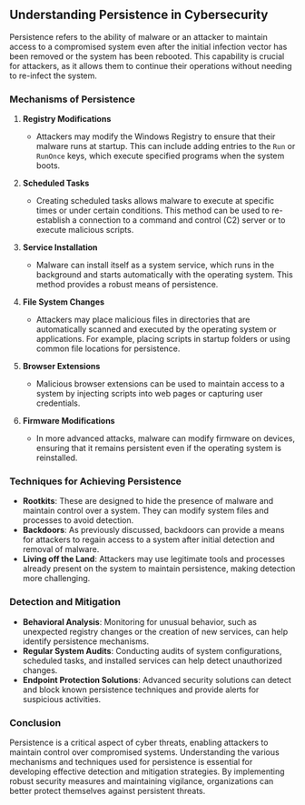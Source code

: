 ## Understanding Persistence in Cybersecurity

Persistence refers to the ability of malware or an attacker to maintain access to a compromised system even after the initial infection vector has been removed or the system has been rebooted. This capability is crucial for attackers, as it allows them to continue their operations without needing to re-infect the system.

### Mechanisms of Persistence

1. **Registry Modifications**
   - Attackers may modify the Windows Registry to ensure that their malware runs at startup. This can include adding entries to the `Run` or `RunOnce` keys, which execute specified programs when the system boots.

2. **Scheduled Tasks**
   - Creating scheduled tasks allows malware to execute at specific times or under certain conditions. This method can be used to re-establish a connection to a command and control (C2) server or to execute malicious scripts.

3. **Service Installation**
   - Malware can install itself as a system service, which runs in the background and starts automatically with the operating system. This method provides a robust means of persistence.

4. **File System Changes**
   - Attackers may place malicious files in directories that are automatically scanned and executed by the operating system or applications. For example, placing scripts in startup folders or using common file locations for persistence.

5. **Browser Extensions**
   - Malicious browser extensions can be used to maintain access to a system by injecting scripts into web pages or capturing user credentials.

6. **Firmware Modifications**
   - In more advanced attacks, malware can modify firmware on devices, ensuring that it remains persistent even if the operating system is reinstalled.

### Techniques for Achieving Persistence

- **Rootkits**: These are designed to hide the presence of malware and maintain control over a system. They can modify system files and processes to avoid detection.
- **Backdoors**: As previously discussed, backdoors can provide a means for attackers to regain access to a system after initial detection and removal of malware.
- **Living off the Land**: Attackers may use legitimate tools and processes already present on the system to maintain persistence, making detection more challenging.

### Detection and Mitigation

- **Behavioral Analysis**: Monitoring for unusual behavior, such as unexpected registry changes or the creation of new services, can help identify persistence mechanisms.
- **Regular System Audits**: Conducting audits of system configurations, scheduled tasks, and installed services can help detect unauthorized changes.
- **Endpoint Protection Solutions**: Advanced security solutions can detect and block known persistence techniques and provide alerts for suspicious activities.

### Conclusion

Persistence is a critical aspect of cyber threats, enabling attackers to maintain control over compromised systems. Understanding the various mechanisms and techniques used for persistence is essential for developing effective detection and mitigation strategies. By implementing robust security measures and maintaining vigilance, organizations can better protect themselves against persistent threats.